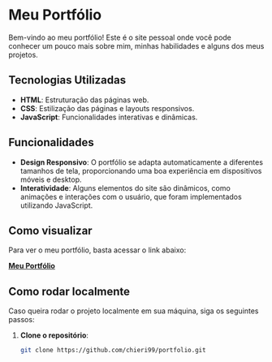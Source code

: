 # Meu Portfólio

Bem-vindo ao meu portfólio! Este é o site pessoal onde você pode conhecer um pouco mais sobre mim, minhas habilidades e alguns dos meus projetos.

## Tecnologias Utilizadas

- **HTML**: Estruturação das páginas web.
- **CSS**: Estilização das páginas e layouts responsivos.
- **JavaScript**: Funcionalidades interativas e dinâmicas.

## Funcionalidades

- **Design Responsivo**: O portfólio se adapta automaticamente a diferentes tamanhos de tela, proporcionando uma boa experiência em dispositivos móveis e desktop.
- **Interatividade**: Alguns elementos do site são dinâmicos, como animações e interações com o usuário, que foram implementados utilizando JavaScript.

## Como visualizar

Para ver o meu portfólio, basta acessar o link abaixo:

[**Meu Portfólio**](https://chieri99.github.io/portfolio)

## Como rodar localmente

Caso queira rodar o projeto localmente em sua máquina, siga os seguintes passos:

1. **Clone o repositório**:
   ```bash
   git clone https://github.com/chieri99/portfolio.git

